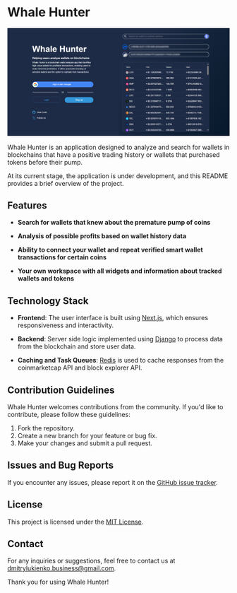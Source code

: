 # Whale Hunter

<img src="./project_assets/images/MainPage.jpeg" alt="Project main page"/>

Whale Hunter is an application designed to analyze and search for wallets in blockchains that have a positive trading history or wallets that purchased tokens before their pump.

At its current stage, the application is under development, and this README provides a brief overview of the project.

## Features

- **Search for wallets that knew about the premature pump of coins**

- **Analysis of possible profits based on wallet history data**

- **Ability to connect your wallet and repeat verified smart wallet transactions for certain coins**

- **Your own workspace with all widgets and information about tracked wallets and tokens**

## Technology Stack

- **Frontend**: The user interface is built using [Next.js](https://nextjs.org/), which ensures responsiveness and interactivity.

- **Backend**: Server side logic implemented using [Django](https://www.djangoproject.com/) to process data from the blockchain and store user data.

- **Caching and Task Queues**: [Redis](https://redis.io/) is used to cache responses from the coinmarketcap API and block explorer API.

## Contribution Guidelines

Whale Hunter welcomes contributions from the community. If you'd like to contribute, please follow these guidelines:

1. Fork the repository.
2. Create a new branch for your feature or bug fix.
3. Make your changes and submit a pull request.

## Issues and Bug Reports

If you encounter any issues, please report it on the [GitHub issue tracker](https://github.com/SVIT-Solutions/whale-hunter/issues).

## License

This project is licensed under the [MIT License](LICENSE).

## Contact

For any inquiries or suggestions, feel free to contact us at [dmitrylukienko.business@gmail.com](mailto:dmitrylukienko.business@gmail.com).

Thank you for using Whale Hunter!
